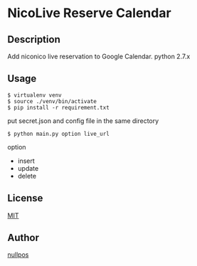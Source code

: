NicoLive Reserve Calendar
=====

Description
-----

Add niconico live reservation to Google Calendar.
python 2.7.x

Usage
-----

````
$ virtualenv venv
$ source ./venv/bin/activate
$ pip install -r requirement.txt
````

put secret.json and config file in the same directory

````
$ python main.py option live_url
````

option
- insert
- update
- delete

License
-----

[MIT](https://github.com/nullpos/nicolive-reserve-calendar/blob/master/LICENSE)

Author
-----

[nullpos](https://github.com/nullpos)
